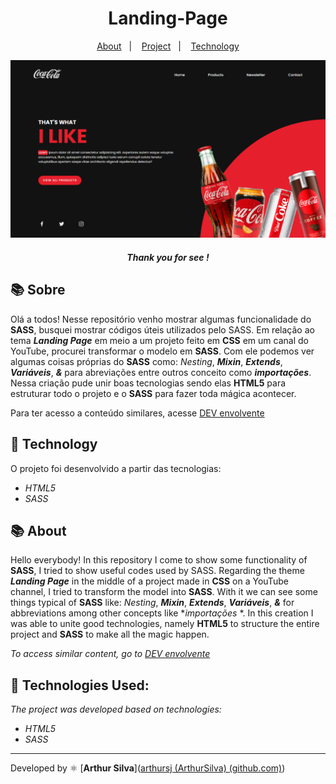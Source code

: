 <h1 align="center"> 
    Landing-Page
</h1>
<p align="center">
  <a href="#-About">About</a>&nbsp;&nbsp;&nbsp;|&nbsp;&nbsp;&nbsp;
  <a href="#-Project">Project</a>&nbsp;&nbsp;&nbsp;|&nbsp;&nbsp;&nbsp;
  <a href="#-Technology">Technology</a>
</p>
<p align="center">
    <img src="./img/coca.png">
</p>



<h5 style="text-align: center"> Thank you for see !</h5>


## 📚 Sobre

Olá a todos! Nesse repositório venho mostrar algumas funcionalidade do **SASS**, busquei mostrar códigos úteis utilizados pelo SASS. Em relação ao tema **_Landing Page_** em meio a um projeto feito em **CSS** em um canal do YouTube, procurei transformar o modelo em **SASS**. Com ele podemos ver algumas coisas próprias do **SASS** como: _Nesting_, **_Mixin_**, **_Extends_**, **_Variáveis_**, **_&_** para abreviações entre outros conceito como **_importações_**. Nessa criação pude unir boas tecnologias sendo elas **HTML5** para estruturar todo o projeto e o **SASS** para fazer toda mágica acontecer.

Para ter acesso a conteúdo similares, acesse [DEV envolvente](https://www.youtube.com/@devenvolvente7181)



## 🚀 Technology

O projeto foi desenvolvido a partir das tecnologias:

- *HTML5*
- *SASS*



## 📚 About

Hello everybody! In this repository I come to show some functionality of **SASS**, I tried to show useful codes used by SASS. Regarding the theme **_Landing Page_** in the middle of a project made in **CSS** on a YouTube channel, I tried to transform the model into **SASS**. With it we can see some things typical of **SASS** like: _Nesting_, **_Mixin_**, **_Extends_**, **_Variáveis_**, **_&_** for abbreviations among other concepts like **_importações_* *. In this creation I was able to unite good technologies, namely **HTML5** to structure the entire project and **SASS** to make all the magic happen.


*To access similar content, go to [DEV envolvente](https://www.youtube.com/@devenvolvente7181)*


## 🚀 Technologies Used:

*The project was developed based on technologies:*

- *HTML5*
- *SASS*

--------------


Developed by :atom_symbol: [**Arthur Silva**]([arthursj (ArthurSilva) (github.com)](https://github.com/arthursj))
